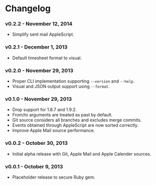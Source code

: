# Changelog

### v0.2.2 - November 12, 2014

- Simplify sent mail AppleScript.


### v0.2.1 - December 1, 2013

- Default timesheet format to visual.


### v0.2.0 - November 29, 2013

- Proper CLI implementation supporting `--version` and `--help`.
- Visual and JSON output support using `--format`.


### v0.1.0 - November 29, 2013

- Drop support for 1.8.7 and 1.9.2.
- From/to arguments are treated as past by default.
- Git source considers all branches and excludes merge commits.
- Events obtained through AppleScript are now sorted correctly.
- Improve Apple Mail source performance.


### v0.0.2 - October 30, 2013

- Initial alpha release with Git, Apple Mail and Apple Calender sources.


### v0.0.1 - October 9, 2013

- Placeholder release to secure Ruby gem.
